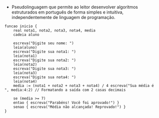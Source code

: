 - Pseudolinguagem que permite ao leitor desenvolver algoritmos estruturados em português de forma simples e intuitiva, independentemente de linguagem de programação.

```portugol
funcao inicio {
	real nota1, nota2, nota3, nota4, media
	cadeia aluno
	
	escreva("Digite seu nome: ")
	leia(aluno)
	escreva("Digite sua nota1: ")
	leia(nota1) 
	escreva("Digite sua nota2: ") 
	leia(nota2) 
	escreva("Digite sua nota3: ") 
	leia(nota3) 
	escreva("Digite sua nota4: ") 
	leia(nota4) 
	media := (nota1 + nota2 + nota3 + nota4) / 4 escreva("Sua média é ", media:4:2) // Formatando a saída com 2 casas decimais
	
	se (media >= 7)
	entao { escreva("Parabéns! Você foi aprovado!") } 
	senao { escreva("Média não alcançada! Reprovado!") }
}
```